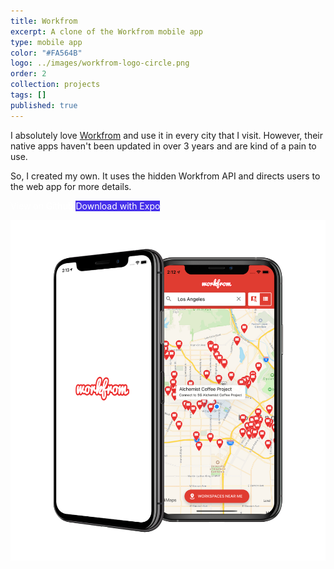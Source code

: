 ```yaml
---
title: Workfrom
excerpt: A clone of the Workfrom mobile app
type: mobile app
color: "#FA564B"
logo: ../images/workfrom-logo-circle.png
order: 2
collection: projects
tags: []
published: true
---
```


I absolutely love [Workfrom](https://workfrom.co/) and use it in every city that I visit. However, their native apps haven't been updated in over 3 years and are kind of a pain to use.

So, I created my own. It uses the hidden Workfrom API and directs users to the web app for more details.

<div class="flex items-center justify-center mb-8">
    <a href="https://github.com/jaydenwindle/workfrom-clone" target="_blank" rel="noreferrer" style="color: #fff; text-decoration: none" class="bg-gray-900 hover:bg-gray-800 hover:shadow-lg text-white font-bold py-2 px-4 rounded flex flex-row">
        View on Github
    </a>
    <a href="https://expo.io/@jaydenwindle/workfrom-clone" target="_blank" rel="noreferrer" style="background-color: #4630EB; color: #fff; text-decoration: none" class="hover:bg-gray-800 hover:shadow-lg text-white font-bold py-2 px-4 rounded flex flex-row ml-4">
        Download with Expo
    </a>
</div>

![Screenshot](../images/workfrom-demo.png)

